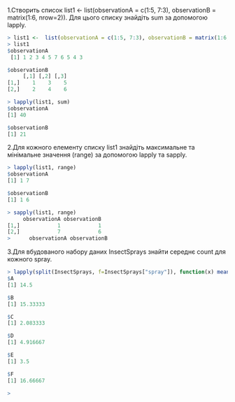 1.Створить список list1 <- list(observationA = c(1:5, 7:3), observationB = matrix(1:6, nrow=2)). Для цього списку знайдіть sum за допомогою lapply.
```r
> list1 <-  list(observationA = c(1:5, 7:3), observationB = matrix(1:6, nrow=2))
> list1
$observationA
 [1] 1 2 3 4 5 7 6 5 4 3

$observationB
     [,1] [,2] [,3]
[1,]    1    3    5
[2,]    2    4    6

> lapply(list1, sum)
$observationA
[1] 40

$observationB
[1] 21
```
2.Для кожного елементу списку list1 знайдіть максимальне та мінімальне значення (range) за допомогою lapply та sapply.
```r
> lapply(list1, range)
$observationA
[1] 1 7

$observationB
[1] 1 6

> sapply(list1, range)
     observationA observationB
[1,]            1            1
[2,]            7            6
>      observationA observationB
```
3.Для вбудованого набору даних InsectSprays знайти середнє count для кожного spray.
```r
> lapply(split(InsectSprays, f=InsectSprays["spray"]), function(x) mean(x$count))
$A
[1] 14.5

$B
[1] 15.33333

$C
[1] 2.083333

$D
[1] 4.916667

$E
[1] 3.5

$F
[1] 16.66667

> 
```
